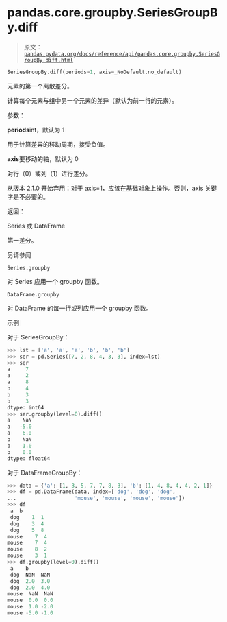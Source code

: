 # pandas.core.groupby.SeriesGroupBy.diff

> 原文：[`pandas.pydata.org/docs/reference/api/pandas.core.groupby.SeriesGroupBy.diff.html`](https://pandas.pydata.org/docs/reference/api/pandas.core.groupby.SeriesGroupBy.diff.html)

```py
SeriesGroupBy.diff(periods=1, axis=_NoDefault.no_default)
```

元素的第一个离散差分。

计算每个元素与组中另一个元素的差异（默认为前一行的元素）。

参数：

**periods**int，默认为 1

用于计算差异的移动周期，接受负值。

**axis**要移动的轴，默认为 0

对行（0）或列（1）进行差分。

从版本 2.1.0 开始弃用：对于 axis=1，应该在基础对象上操作。否则，axis 关键字是不必要的。

返回：

Series 或 DataFrame

第一差分。

另请参阅

`Series.groupby`

对 Series 应用一个 groupby 函数。

`DataFrame.groupby`

对 DataFrame 的每一行或列应用一个 groupby 函数。

示例

对于 SeriesGroupBy：

```py
>>> lst = ['a', 'a', 'a', 'b', 'b', 'b']
>>> ser = pd.Series([7, 2, 8, 4, 3, 3], index=lst)
>>> ser
a     7
a     2
a     8
b     4
b     3
b     3
dtype: int64
>>> ser.groupby(level=0).diff()
a    NaN
a   -5.0
a    6.0
b    NaN
b   -1.0
b    0.0
dtype: float64 
```

对于 DataFrameGroupBy：

```py
>>> data = {'a': [1, 3, 5, 7, 7, 8, 3], 'b': [1, 4, 8, 4, 4, 2, 1]}
>>> df = pd.DataFrame(data, index=['dog', 'dog', 'dog',
...                   'mouse', 'mouse', 'mouse', 'mouse'])
>>> df
 a  b
 dog    1  1
 dog    3  4
 dog    5  8
mouse    7  4
mouse    7  4
mouse    8  2
mouse    3  1
>>> df.groupby(level=0).diff()
 a    b
 dog  NaN  NaN
 dog  2.0  3.0
 dog  2.0  4.0
mouse  NaN  NaN
mouse  0.0  0.0
mouse  1.0 -2.0
mouse -5.0 -1.0 
```

